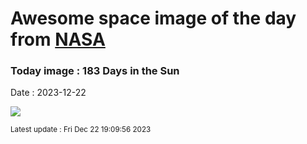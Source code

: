 
# Awesome space image of the day from [NASA](https://api.nasa.gov/)

### Today image : 183 Days in the Sun
Date : 2023-12-22

![](https://apod.nasa.gov/apod/image/2312/solsticesolargraphy1024.jpg)

<small>Latest update : Fri Dec 22 19:09:56 2023</small>
        